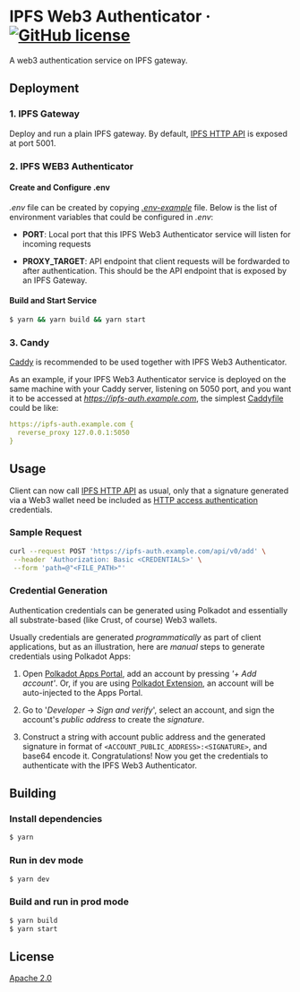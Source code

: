 # IPFS Web3 Authenticator &middot; [![GitHub license](https://img.shields.io/github/license/crustio/crust?logo=apache)](LICENSE)

A web3 authentication service on IPFS gateway.

## Deployment

### 1. IPFS Gateway

Deploy and run a plain IPFS gateway. By default, [IPFS HTTP API](https://docs.ipfs.io/reference/http/api) is exposed at port 5001. 

### 2. IPFS WEB3 Authenticator

#### Create and Configure .env

*.env* file can be created by copying *[.env-example](https://github.com/crustio/ipfs-web3-authenticator/blob/main/.env-example)* file. Below is the list of environment variables that could be configured in *.env*:

- **PORT**: Local port that this IPFS Web3 Authenticator service will listen for incoming requests

- **PROXY_TARGET**: API endpoint that client requests will be fordwarded to after authentication. This should be the API endpoint that is exposed by an IPFS Gateway.

#### Build and Start Service

```sh
$ yarn && yarn build && yarn start
```

### 3. Candy

[Caddy](https://caddyserver.com) is recommended to be used together with IPFS Web3 Authenticator.

As an example, if your IPFS Web3 Authenticator service is deployed on the same machine with your Caddy server, listening on 5050 port, and you want it to be accessed at *https://ipfs-auth.example.com*, the simplest [Caddyfile](https://caddyserver.com/docs/quick-starts/caddyfile) could be like:

```yml
https://ipfs-auth.example.com {
  reverse_proxy 127.0.0.1:5050
}
```

## Usage

Client can now call [IPFS HTTP API](https://docs.ipfs.io/reference/http/api) as usual, only that a signature generated via a Web3 wallet need be included as [HTTP access authentication](https://en.wikipedia.org/wiki/Basic_access_authentication) credentials.

### Sample Request

```sh
curl --request POST 'https://ipfs-auth.example.com/api/v0/add' \
 --header 'Authorization: Basic <CREDENTIALS>' \
 --form 'path=@"<FILE_PATH>"'
```

### Credential Generation

Authentication credentials can be generated using Polkadot and essentially all substrate-based (like Crust, of course) Web3 wallets.  

Usually credentials are generated *programmatically* as part of client applications, but as an illustration, here are *manual* steps to generate credentials using Polkadot Apps:

1. Open [Polkadot Apps Portal](https://polkadot.js.org/apps), add an account by pressing *'+ Add account'*. Or, if you are using [Polkadot Extension](https://polkadot.js.org/extension), an account will be auto-injected to the Apps Portal.

2. Go to '*Developer* -> *Sign and verify*', select an account, and sign the account's *public address* to create the *signature*.

3. Construct a string with account public address and the generated signature in format of `<ACCOUNT_PUBLIC_ADDRESS>:<SIGNATURE>`, and base64 encode it. Congratulations! Now you get the credentials to authenticate with the IPFS Web3 Authenticator.

## Building

### Install dependencies
```sh
$ yarn
```

### Run in dev mode
```sh
$ yarn dev
```

### Build and run in prod mode
```sh
$ yarn build
$ yarn start
```

## License

[Apache 2.0](https://github.com/crustio/ipfs-web3-authenticator/blob/main/LICENSE)
